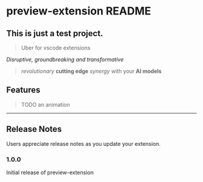 # preview-extension README

## This is just a test project.

> Uber for vscode extensions

*Disruptive, groundbreaking and transformative*

> *revolutionary* **cutting edge** *synergy* with your **AI models**



## Features

> TODO an animation


<!-- ## Extension Settings

Include if your extension adds any VS Code settings through the `contributes.configuration` extension point.

For example:

This extension contributes the following settings:

* `myExtension.enable`: Enable/disable this extension.
* `myExtension.thing`: Set to `blah` to do something. -->

---

## Release Notes

Users appreciate release notes as you update your extension.

### 1.0.0

Initial release of preview-extension
